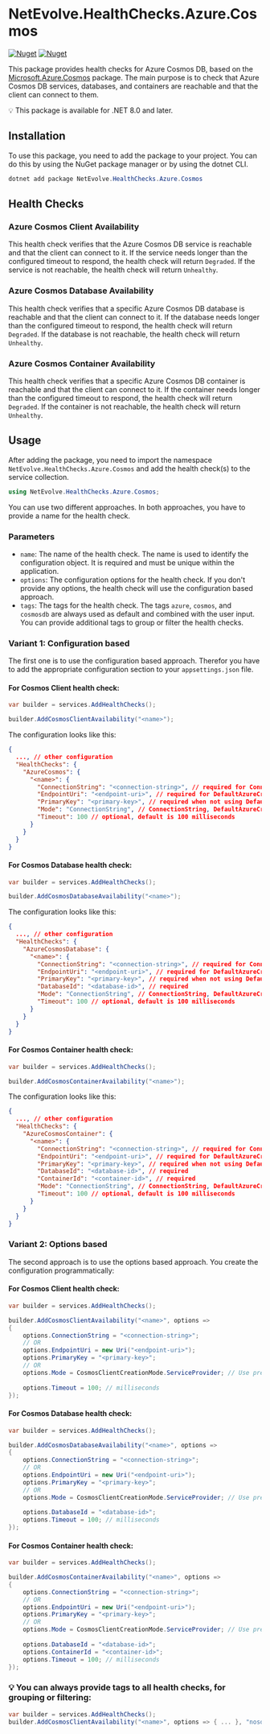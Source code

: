 # NetEvolve.HealthChecks.Azure.Cosmos

[![Nuget](https://img.shields.io/nuget/v/NetEvolve.HealthChecks.Azure.Cosmos?logo=nuget)](https://www.nuget.org/packages/NetEvolve.HealthChecks.Azure.Cosmos/)
[![Nuget](https://img.shields.io/nuget/dt/NetEvolve.HealthChecks.Azure.Cosmos?logo=nuget)](https://www.nuget.org/packages/NetEvolve.HealthChecks.Azure.Cosmos/)

This package provides health checks for Azure Cosmos DB, based on the [Microsoft.Azure.Cosmos](https://www.nuget.org/packages/Microsoft.Azure.Cosmos/) package. The main purpose is to check that Azure Cosmos DB services, databases, and containers are reachable and that the client can connect to them.

:bulb: This package is available for .NET 8.0 and later.

## Installation
To use this package, you need to add the package to your project. You can do this by using the NuGet package manager or by using the dotnet CLI.
```powershell
dotnet add package NetEvolve.HealthChecks.Azure.Cosmos
```

## Health Checks

### Azure Cosmos Client Availability
This health check verifies that the Azure Cosmos DB service is reachable and that the client can connect to it. If the service needs longer than the configured timeout to respond, the health check will return `Degraded`. If the service is not reachable, the health check will return `Unhealthy`.

### Azure Cosmos Database Availability
This health check verifies that a specific Azure Cosmos DB database is reachable and that the client can connect to it. If the database needs longer than the configured timeout to respond, the health check will return `Degraded`. If the database is not reachable, the health check will return `Unhealthy`.

### Azure Cosmos Container Availability
This health check verifies that a specific Azure Cosmos DB container is reachable and that the client can connect to it. If the container needs longer than the configured timeout to respond, the health check will return `Degraded`. If the container is not reachable, the health check will return `Unhealthy`.

## Usage
After adding the package, you need to import the namespace `NetEvolve.HealthChecks.Azure.Cosmos` and add the health check(s) to the service collection.
```csharp
using NetEvolve.HealthChecks.Azure.Cosmos;
```
You can use two different approaches. In both approaches, you have to provide a name for the health check.

### Parameters
- `name`: The name of the health check. The name is used to identify the configuration object. It is required and must be unique within the application.
- `options`: The configuration options for the health check. If you don't provide any options, the health check will use the configuration based approach.
- `tags`: The tags for the health check. The tags `azure`, `cosmos`, and `cosmosdb` are always used as default and combined with the user input. You can provide additional tags to group or filter the health checks.

### Variant 1: Configuration based
The first one is to use the configuration based approach. Therefor you have to add the appropriate configuration section to your `appsettings.json` file.

#### For Cosmos Client health check:
```csharp
var builder = services.AddHealthChecks();

builder.AddCosmosClientAvailability("<name>");
```

The configuration looks like this:
```json
{
  ..., // other configuration
  "HealthChecks": {
    "AzureCosmos": {
      "<name>": {
        "ConnectionString": "<connection-string>", // required for ConnectionString mode
        "EndpointUri": "<endpoint-uri>", // required for DefaultAzureCredentials mode
        "PrimaryKey": "<primary-key>", // required when not using DefaultAzureCredentials
        "Mode": "ConnectionString", // ConnectionString, DefaultAzureCredentials, or ServiceProvider
        "Timeout": 100 // optional, default is 100 milliseconds
      }
    }
  }
}
```

#### For Cosmos Database health check:
```csharp
var builder = services.AddHealthChecks();

builder.AddCosmosDatabaseAvailability("<name>");
```

The configuration looks like this:
```json
{
  ..., // other configuration
  "HealthChecks": {
    "AzureCosmosDatabase": {
      "<name>": {
        "ConnectionString": "<connection-string>", // required for ConnectionString mode
        "EndpointUri": "<endpoint-uri>", // required for DefaultAzureCredentials mode
        "PrimaryKey": "<primary-key>", // required when not using DefaultAzureCredentials
        "DatabaseId": "<database-id>", // required
        "Mode": "ConnectionString", // ConnectionString, DefaultAzureCredentials, or ServiceProvider
        "Timeout": 100 // optional, default is 100 milliseconds
      }
    }
  }
}
```

#### For Cosmos Container health check:
```csharp
var builder = services.AddHealthChecks();

builder.AddCosmosContainerAvailability("<name>");
```

The configuration looks like this:
```json
{
  ..., // other configuration
  "HealthChecks": {
    "AzureCosmosContainer": {
      "<name>": {
        "ConnectionString": "<connection-string>", // required for ConnectionString mode
        "EndpointUri": "<endpoint-uri>", // required for DefaultAzureCredentials mode
        "PrimaryKey": "<primary-key>", // required when not using DefaultAzureCredentials
        "DatabaseId": "<database-id>", // required
        "ContainerId": "<container-id>", // required
        "Mode": "ConnectionString", // ConnectionString, DefaultAzureCredentials, or ServiceProvider
        "Timeout": 100 // optional, default is 100 milliseconds
      }
    }
  }
}
```

### Variant 2: Options based
The second approach is to use the options based approach. You create the configuration programmatically:

#### For Cosmos Client health check:
```csharp
var builder = services.AddHealthChecks();

builder.AddCosmosClientAvailability("<name>", options =>
{
    options.ConnectionString = "<connection-string>";
    // OR
    options.EndpointUri = new Uri("<endpoint-uri>");
    options.PrimaryKey = "<primary-key>";
    // OR
    options.Mode = CosmosClientCreationMode.ServiceProvider; // Use pre-registered CosmosClient
    
    options.Timeout = 100; // milliseconds
});
```

#### For Cosmos Database health check:
```csharp
var builder = services.AddHealthChecks();

builder.AddCosmosDatabaseAvailability("<name>", options =>
{
    options.ConnectionString = "<connection-string>";
    // OR
    options.EndpointUri = new Uri("<endpoint-uri>");
    options.PrimaryKey = "<primary-key>";
    // OR
    options.Mode = CosmosClientCreationMode.ServiceProvider; // Use pre-registered CosmosClient
    
    options.DatabaseId = "<database-id>";
    options.Timeout = 100; // milliseconds
});
```

#### For Cosmos Container health check:
```csharp
var builder = services.AddHealthChecks();

builder.AddCosmosContainerAvailability("<name>", options =>
{
    options.ConnectionString = "<connection-string>";
    // OR
    options.EndpointUri = new Uri("<endpoint-uri>");
    options.PrimaryKey = "<primary-key>";
    // OR
    options.Mode = CosmosClientCreationMode.ServiceProvider; // Use pre-registered CosmosClient
    
    options.DatabaseId = "<database-id>";
    options.ContainerId = "<container-id>";
    options.Timeout = 100; // milliseconds
});
```

### :bulb: You can always provide tags to all health checks, for grouping or filtering:

```csharp
var builder = services.AddHealthChecks();
builder.AddCosmosClientAvailability("<name>", options => { ... }, "nosql", "database");
```